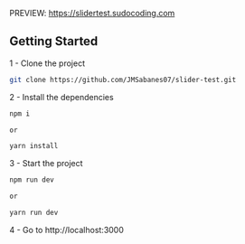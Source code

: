 PREVIEW: https://slidertest.sudocoding.com

## Getting Started

1 - Clone the project

```bash
git clone https://github.com/JMSabanes07/slider-test.git
```

2 - Install the dependencies

```bash
npm i

or

yarn install
```

3 - Start the project

```bash
npm run dev

or

yarn run dev
```

4 - Go to http://localhost:3000
